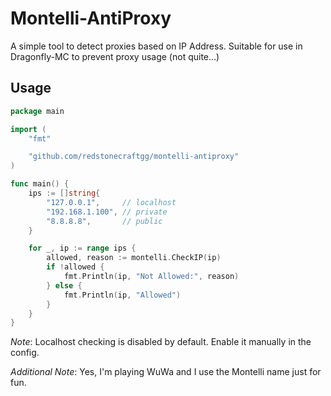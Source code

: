 # Montelli-AntiProxy
A simple tool to detect proxies based on IP Address. Suitable for use in Dragonfly-MC to prevent proxy usage (not quite...)

## Usage

```go
package main

import (
	"fmt"

	"github.com/redstonecraftgg/montelli-antiproxy"
)

func main() {
	ips := []string{
		"127.0.0.1",     // localhost
		"192.168.1.100", // private
		"8.8.8.8",       // public
	}

	for _, ip := range ips {
		allowed, reason := montelli.CheckIP(ip)
		if !allowed {
			fmt.Println(ip, "Not Allowed:", reason)
		} else {
			fmt.Println(ip, "Allowed")
		}
	}
}
```

*Note*: Localhost checking is disabled by default. Enable it manually in the config.

*Additional Note*: Yes, I'm playing WuWa and I use the Montelli name just for fun.
